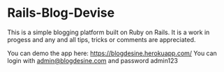 
# Rails-Blog-Devise
This is a simple blogging platform built on Ruby on Rails. It is a work in progess and any and all tips, tricks or comments are appreciated. 

You can demo the app here: https://blogdesine.herokuapp.com/
You can login with admin@blogdesine.com and password admin123
